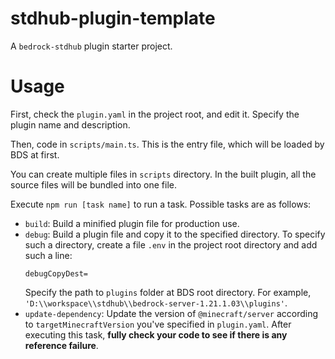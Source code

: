 # stdhub-plugin-template

A `bedrock-stdhub` plugin starter project.

# Usage

First, check the `plugin.yaml` in the project root, and edit it. Specify the plugin name and description.

Then, code in `scripts/main.ts`. This is the entry file, which will be loaded by BDS at first.

You can create multiple files in `scripts` directory. In the built plugin, all the source files will be bundled into one file.

Execute `npm run [task name]` to run a task. Possible tasks are as follows:

- `build`: Build a minified plugin file for production use.
- `debug`: Build a plugin file and copy it to the specified directory. To specify such a directory, create a file `.env` in the project root directory and add such a line:
  ```properties
  debugCopyDest=
  ```
  Specify the path to `plugins` folder at BDS root directory. For example, `'D:\\workspace\\stdhub\\bedrock-server-1.21.1.03\\plugins'`.
- `update-dependency`: Update the version of `@minecraft/server` according to `targetMinecraftVersion` you've specified in `plugin.yaml`. After executing this task, **fully check your code to see if there is any reference failure**.